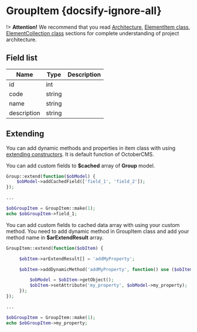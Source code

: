 # GroupItem {docsify-ignore-all}

!> **Attention!**  We recommend that you read [Architecture](home.md#architecture), [ElementItem class](item-class/item-class.md),
[ElementCollection class](collection-class/collection-class.md) sections for complete understanding of  project architecture.

## Field list

|  Name | Type | Description |
|-------|------|--------|
|id|int|
|code|string|
|name|string|
|description|string|

## Extending

You can add dynamic methods and properties in item class with using [extending constructors](http://octobercms.com/docs/services/behaviors#constructor-extension).
It is default function of OctoberCMS.

You can add custom fields to **$cached** array of **Group** model.
```php
Group::extend(function($obModel) {
    $obModel->addCachedField(['field_1', 'field_2']);
});

...

$obGroupItem = GroupItem::make(1);
echo $obGroupItem->field_1;
```

You can add custom fields to cached data array with using your custom method.
You need to add dynamic method in GroupItem class and add your method name in **$arExtendResult** array.
```php
GroupItem::extend(function($obItem) {

     $obItem->arExtendResult[] = 'addMyProperty';

     $obItem->addDynamicMethod('addMyProperty', function() use ($obItem) {

         $obModel = $obItem->getObject();
         $obItem->setAttribute('my_property', $obModel->my_property);
     });
});

...

$obGroupItem = GroupItem::make(1);
echo $obGroupItem->my_property;
```